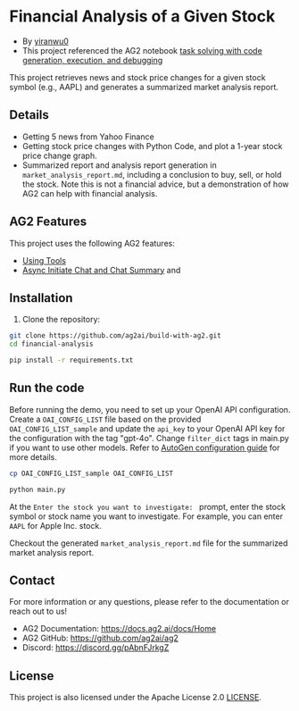 # Financial Analysis of a Given Stock

- By [yiranwu0](https://github.com/yiranwu0)
- This project referenced the AG2 notebook [task solving with code generation, execution, and debugging](https://docs.ag2.ai/notebooks/agentchat_auto_feedback_from_code_execution#a-comparative-analysis-of-meta-and-tesla-stocks-in-early-2024)

This project retrieves news and stock price changes for a given stock symbol (e.g., AAPL) and generates a summarized market analysis report.

## Details
- Getting 5 news from Yahoo Finance
- Getting stock price changes with Python Code, and plot a 1-year stock price change graph.
- Summarized report and analysis report generation in `market_analysis_report.md`, including a conclusion to buy, sell, or hold the stock. Note this is not a financial advice, but a demonstration of how AG2 can help with financial analysis.

## AG2 Features
This project uses the following AG2 features:
- [Using Tools](https://docs.ag2.ai/docs/user-guide/basic-concepts/tools)
- [Async Initiate Chat and Chat Summary](https://docs.ag2.ai/docs/api-reference/autogen/ConversableAgent#a-initiate-chat) and 

## Installation

1. Clone the repository:
```bash
git clone https://github.com/ag2ai/build-with-ag2.git
cd financial-analysis
```

```bash
pip install -r requirements.txt
```
## Run the code

Before running the demo, you need to set up your OpenAI API configuration. Create a `OAI_CONFIG_LIST` file based on the provided `OAI_CONFIG_LIST_sample` and update the `api_key` to your OpenAI API key for the configuration with the tag "gpt-4o". Change `filter_dict` tags in main.py if you want to use other models. Refer to [AutoGen configuration guide](https://docs.ag2.ai/getting-started#configuration) for more details.
```bash
cp OAI_CONFIG_LIST_sample OAI_CONFIG_LIST
```


```bash
python main.py
```

At the `Enter the stock you want to investigate: ` prompt, enter the stock symbol or stock name you want to investigate. For example, you can enter `AAPL` for Apple Inc. stock.

Checkout the generated `market_analysis_report.md` file for the summarized market analysis report.


## Contact

For more information or any questions, please refer to the documentation or reach out to us!
-	AG2 Documentation: https://docs.ag2.ai/docs/Home
-	AG2 GitHub: https://github.com/ag2ai/ag2
-	Discord: https://discord.gg/pAbnFJrkgZ


## License
This project is also licensed under the Apache License 2.0 [LICENSE](../LICENSE).
